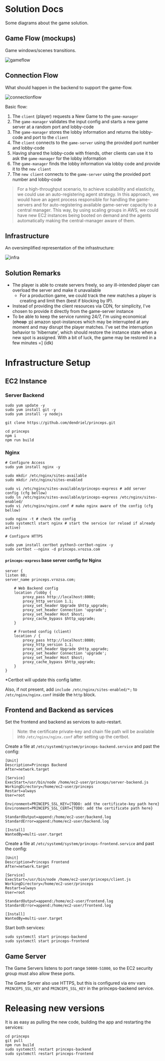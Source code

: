 # Solution Docs

Some diagrams about the game solution.

## Game Flow (mockups)

Game windows/scenes transitions.

![gameflow](game-flow.png "Game Flow")

## Connection Flow

What should happen in the backend to support the game-flow.

![connectionflow](connection-flow.png "Connection Flow")

Basic flow:
1. The `client` (player) requests a New Game to the `game-manager`
2. The `game-manager` validates the input config and starts a new game server at a random port and lobby-code
3. The `game-manager` stores the lobby information and returns the lobby-code and port to the `client`
4. The `client` connects to the `game-server` using the provided port number and lobby-code
5. Having shared the lobby-code with friends, other clients can use it to ask the `game-manager` for the lobby information
6. The `game-manager` finds the lobby information via lobby code and provide it to the `new client`
7. The `new client` connects to the `game-server` using the provided port number and lobby-code

> For a high-throughput scenario, to achieve scalability and elasticity, we could use an auto-registering agent strategy. In this approach, we would have an agent process responsible for handling the game-servers and for auto-registering available game-server capacity to a central manager. This way, by using scaling groups in AWS, we could have new EC2 instances being booted on demand and the agents automatically making the central-manager aware of them.

## Infrastructure

An oversimplified representation of the infrastructure:

![infra](infra.png "Infrastructure")


## Solution Remarks

- The player is able to create servers freely, so any ill-intended player can overload the server and make it unavailable
  - For a production game, we could track the new matches a player is creating and limit then (best if blocking by IP).
- Instead of providing the client resources via CDN, for simplicity, I've chosen to provide it directly from the
game-server instance
- To be able to keep the service running 24/7, I'm using economical (~~cheap~~ :p) amazon spot-instances which may be
interrupted at any moment and may disrupt the player matches. I've set the interruption behavior to 'hibernate', which
should restore the instance state when a new spot is assigned. With a bit of luck, the game may be restored in a few
minutes =] (idk)


# Infrastructure Setup


## EC2 Instance

### Server Backend

```shell
sudo yum update -y
sudo yum install git -y
sudo yum install -y nodejs

git clone https://github.com/dendriel/princeps.git

cd princeps
npm i
npm run build
```

### Nginx

```shell
# Configure Access
sudo yum install nginx -y

sudo mkdir /etc/nginx/sites-available
sudo mkdir /etc/nginx/sites-enabled

sudo vi /etc/nginx/sites-available/princeps-express # add server config (cfg bellow)
sudo ln /etc/nginx/sites-available/princeps-express /etc/nginx/sites-enabled/
sudo vi /etc/nginx/nginx.conf # make nginx aware of the config (cfg bellow)

sudo nginx -t # check the config
sudo systemctl start nginx # start the service (or reload if already active)

# Configure HTTPS

sudo yum install certbot python3-certbot-nginx -y
sudo certbot --nginx -d princeps.vrozsa.com
```

#### `princeps-express` base server config for Nginx
```
server {
listen 80;
server_name princeps.vrozsa.com;

    # Web Backend config
    location /lobby {
        proxy_pass http://localhost:8000;
        proxy_http_version 1.1;
        proxy_set_header Upgrade $http_upgrade;
        proxy_set_header Connection 'upgrade';
        proxy_set_header Host $host;
        proxy_cache_bypass $http_upgrade;
    }
    
    # Frontend config (client)
    location / {
        proxy_pass http://localhost:8080;
        proxy_http_version 1.1;
        proxy_set_header Upgrade $http_upgrade;
        proxy_set_header Connection 'upgrade';
        proxy_set_header Host $host;
        proxy_cache_bypass $http_upgrade;
    }
}
```
*Certbot will update this config latter.

Also, if not present, add `include /etc/nginx/sites-enabled/*;` to `/etc/nginx/nginx.conf` inside the `http` block.

## Frontend and Backend as services

Set the frontend and backend as services to auto-restart.

> Note: the certificate private-key and chain file path will be available into `/etc/nginx/nginx.conf` after setting up
> the certbot.

Create a file at `/etc/systemd/system/princeps-backend.service` and past the config:
```
[Unit]
Description=Princeps Backend
After=network.target

[Service]
ExecStart=/usr/bin/node /home/ec2-user/princeps/server-backend.js
WorkingDirectory=/home/ec2-user/princeps
Restart=always
User=root

Environment=PRINCEPS_SSL_KEY={TODO: add the certificate-key path here}
Environment=PRINCEPS_SSL_CERT={TODO: add the certificate path here}

StandardOutput=append:/home/ec2-user/backend.log
StandardError=append:/home/ec2-user/backend.log

[Install]
WantedBy=multi-user.target
```

Create a file at `/etc/systemd/system/princeps-frontend.service` and past the config:
```
[Unit]
Description=Princeps Frontend
After=network.target

[Service]
ExecStart=/usr/bin/node /home/ec2-user/princeps/client.js
WorkingDirectory=/home/ec2-user/princeps
Restart=always
User=root

StandardOutput=append:/home/ec2-user/frontend.log
StandardError=append:/home/ec2-user/frontend.log

[Install]
WantedBy=multi-user.target
```

Start both services:

```
sudo systemctl start princeps-backend
sudo systemctl start princeps-frontend
```

## Game Server

The Game Servers listens to port range `50000-51000`, so the EC2 security group must also allow these ports.

The Game Server also use HTTPS, but this is configured via env vars `PRINCEPS_SSL_KEY` and `PRINCEPS_SSL_KEY` in the
princeps-backend service.


# Releasing new versions

It is as easy as pulling the new code, building the app and restarting the services:

```shell
cd princeps
git pull
npm run build
sudo systemctl restart princeps-backend
sudo systemctl restart princeps-frontend
```